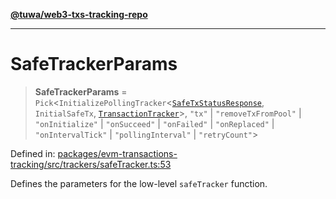[**@tuwa/web3-txs-tracking-repo**](../../../README.md)

***

# SafeTrackerParams

> **SafeTrackerParams** = `Pick`\<`InitializePollingTracker`\<[`SafeTxStatusResponse`](SafeTxStatusResponse.md), `InitialSafeTx`, [`TransactionTracker`](../enumerations/TransactionTracker.md)\>, `"tx"` \| `"removeTxFromPool"` \| `"onInitialize"` \| `"onSucceed"` \| `"onFailed"` \| `"onReplaced"` \| `"onIntervalTick"` \| `"pollingInterval"` \| `"retryCount"`\>

Defined in: [packages/evm-transactions-tracking/src/trackers/safeTracker.ts:53](https://github.com/TuwaIO/web3-transactions-tracking/blob/d272aa0aa227860bf2b44019269026937a645f9d/packages/evm-transactions-tracking/src/trackers/safeTracker.ts#L53)

Defines the parameters for the low-level `safeTracker` function.
